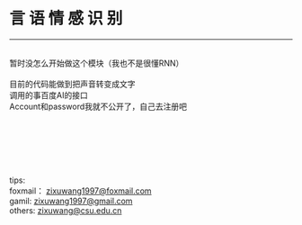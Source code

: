 # 言 语 情 感 识 别
-----
<br>
  暂时没怎么开始做这个模块（我也不是很懂RNN）<br><br>
  目前的代码能做到把声音转变成文字<br>
  调用的事百度AI的接口<br>
  Account和password我就不公开了，自己去注册吧<br><br>



<br><br><br><br>

tips:<br>
foxmail：  zixuwang1997@foxmail.com<br>
gamil:     zixuwang1997@gmail.com<br>
others:    zixuwang@csu.edu.cn<br>
